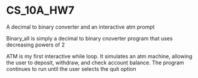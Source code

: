 # CS_10A_HW7
A decimal to binary converter and an interactive atm prompt

Binary_all is simply a decimal to binary cnoverter program that uses decreasing powers of 2

ATM is my first interactive while loop. It simulates an atm machine, allowing the user to deposit, withdraw, and check account balance.
The program continues to run until the user selects the quit option
